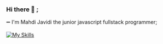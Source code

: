 ### Hi there 👋 ;


➖ I'm Mahdi Javidi the junior javascript fullstack programmer;
<br/>
<br/>
[![My Skills](https://skillicons.dev/icons?i=js,html,css,express,nodejs,react,nextjs,materialui,bootstrap,mongodb)](https://skillicons.dev)

<!--
**mahdijz5/mahdijz5** is a ✨ _special_ ✨ repository because its `README.md` (this file) appears on your GitHub profile.

Here are some ideas to get you started:

- 🔭 I’m currently working on ...
- 🌱 I’m currently learning ...
- 👯 I’m looking to collaborate on ...
- 🤔 I’m looking for help with ...
- 💬 Ask me about ...
- 📫 How to reach me: ...
- 😄 Pronouns: ...
- ⚡ Fun fact: ...
-->
